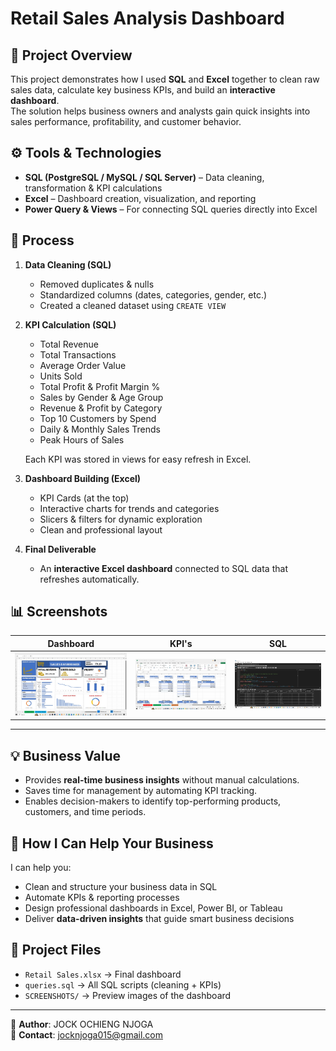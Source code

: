 # Retail Sales Analysis Dashboard

## 📌 Project Overview
This project demonstrates how I used **SQL** and **Excel** together to clean raw sales data, calculate key business KPIs, and build an **interactive dashboard**.  
The solution helps business owners and analysts gain quick insights into sales performance, profitability, and customer behavior.

## ⚙️ Tools & Technologies
- **SQL (PostgreSQL / MySQL / SQL Server)** – Data cleaning, transformation & KPI calculations  
- **Excel** – Dashboard creation, visualization, and reporting  
- **Power Query & Views** – For connecting SQL queries directly into Excel  

## 🚀 Process
1. **Data Cleaning (SQL)**  
   - Removed duplicates & nulls  
   - Standardized columns (dates, categories, gender, etc.)  
   - Created a cleaned dataset using `CREATE VIEW`

2. **KPI Calculation (SQL)**  
   - Total Revenue  
   - Total Transactions  
   - Average Order Value  
   - Units Sold  
   - Total Profit & Profit Margin %  
   - Sales by Gender & Age Group  
   - Revenue & Profit by Category  
   - Top 10 Customers by Spend  
   - Daily & Monthly Sales Trends  
   - Peak Hours of Sales  

   Each KPI was stored in views for easy refresh in Excel.

3. **Dashboard Building (Excel)**  
   - KPI Cards (at the top)  
   - Interactive charts for trends and categories  
   - Slicers & filters for dynamic exploration  
   - Clean and professional layout  

4. **Final Deliverable**  
   - An **interactive Excel dashboard** connected to SQL data that refreshes automatically.  

## 📊 Screenshots
| Dashboard | KPI's | SQL |
|-----------|---------|--------------|
| ![Dashboard](SCREENSHOTS/dashboard.png) | ![KPIs](SCREENSHOTS/KPIS.png) | ![SQL](SCREENSHOTS/sql.png) |

---

## 💡 Business Value
- Provides **real-time business insights** without manual calculations.  
- Saves time for management by automating KPI tracking.  
- Enables decision-makers to identify top-performing products, customers, and time periods.  

## 🔧 How I Can Help Your Business
I can help you:  
- Clean and structure your business data in SQL  
- Automate KPIs & reporting processes  
- Design professional dashboards in Excel, Power BI, or Tableau  
- Deliver **data-driven insights** that guide smart business decisions  

## 📂 Project Files
- `Retail Sales.xlsx` → Final dashboard  
- `queries.sql` → All SQL scripts (cleaning + KPIs)  
- `SCREENSHOTS/` → Preview images of the dashboard  

---
👤 **Author**: JOCK OCHIENG NJOGA  
📧 **Contact**: jocknjoga015@gmail.com
